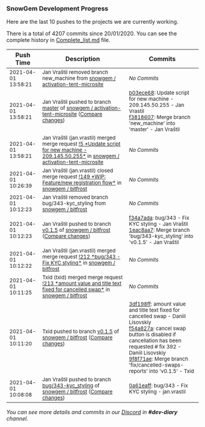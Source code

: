 
### SnowGem Development Progress

Here are the last 10 pushes to the projects we are currently working.

There is a total of 4207 commits since 20/01/2020. You can see the complete history in
 [Complete_list.md](Complete_list.md) file.

| Push Time | Description | Commits |
| --- | --- | --- |
| <sub>2021-04-01 13:58:21</sub> | <sub>Jan Vraštil removed branch new_machine from [snowgem / activation\-tent\-microsite](https://gitlab.com/snowgem/activation-tent-microsite)</sub> | <sub>_No Commits_</sub> |
| <sub>2021-04-01 13:58:21</sub> | <sub>Jan Vraštil pushed to branch [master](https://gitlab.com/snowgem/activation-tent-microsite/commits/master) of [snowgem / activation\-tent\-microsite](https://gitlab.com/snowgem/activation-tent-microsite) ([Compare changes](https://gitlab.com/snowgem/activation-tent-microsite/compare/a456b6859132e2b0e30d843a2c1769e28d112447...f3818607c410e59094393c02b54e8eb588d30713))</sub> | <sub>[b03ece68](https://gitlab.com/snowgem/activation-tent-microsite/-/commit/b03ece6810c39dae5b0e4959eba2189b4d654da1): Update script for new machine - 209.145.50.255 - Jan Vrastil<br>[f3818607](https://gitlab.com/snowgem/activation-tent-microsite/-/commit/f3818607c410e59094393c02b54e8eb588d30713): Merge branch 'new_machine' into 'master' - Jan Vraštil</sub> |
| <sub>2021-04-01 13:58:21</sub> | <sub>Jan Vraštil (jan.vrastil) merged merge request [\!5 \*Update script for new machine \- 209\.145\.50\.255\*](https://gitlab.com/snowgem/activation-tent-microsite/-/merge_requests/5) in [snowgem / activation\-tent\-microsite](https://gitlab.com/snowgem/activation-tent-microsite)</sub> | <sub>_No Commits_</sub> |
| <sub>2021-04-01 10:26:39</sub> | <sub>Jan Vraštil (jan.vrastil) closed merge request [\!149 \*WIP: Feature/new registration flow\*](https://gitlab.com/snowgem/bitfrost/-/merge_requests/149) in [snowgem / bitfrost](https://gitlab.com/snowgem/bitfrost)</sub> | <sub>_No Commits_</sub> |
| <sub>2021-04-01 10:12:23</sub> | <sub>Jan Vraštil removed branch bug/343-kyc_styling from [snowgem / bitfrost](https://gitlab.com/snowgem/bitfrost)</sub> | <sub>_No Commits_</sub> |
| <sub>2021-04-01 10:12:23</sub> | <sub>Jan Vraštil pushed to branch [v0\.1\.5](https://gitlab.com/snowgem/bitfrost/commits/v0.1.5) of [snowgem / bitfrost](https://gitlab.com/snowgem/bitfrost) ([Compare changes](https://gitlab.com/snowgem/bitfrost/compare/9f8f71ae50215353493bc81bd89e632368923048...1eac8aa730cf2ad1d031bcad483783c557b04e5e))</sub> | <sub>[f34a7ada](https://gitlab.com/snowgem/bitfrost/-/commit/f34a7adad1b2382ea9149d532f3c2b385c1014d5): bug/343 - Fix KYC styling - Jan Vraštil<br>[1eac8aa7](https://gitlab.com/snowgem/bitfrost/-/commit/1eac8aa730cf2ad1d031bcad483783c557b04e5e): Merge branch 'bug/343-kyc_styling' into 'v0.1.5' - Jan Vraštil</sub> |
| <sub>2021-04-01 10:12:22</sub> | <sub>Jan Vraštil (jan.vrastil) merged merge request [\!212 \*bug/343 \- Fix KYC styling\*](https://gitlab.com/snowgem/bitfrost/-/merge_requests/212) in [snowgem / bitfrost](https://gitlab.com/snowgem/bitfrost)</sub> | <sub>_No Commits_</sub> |
| <sub>2021-04-01 10:11:25</sub> | <sub>Txid (txid) merged merge request [\!213 \*amount value and title text fixed for cancelled swap\*](https://gitlab.com/snowgem/bitfrost/-/merge_requests/213) in [snowgem / bitfrost](https://gitlab.com/snowgem/bitfrost)</sub> | <sub>_No Commits_</sub> |
| <sub>2021-04-01 10:11:20</sub> | <sub>Txid pushed to branch [v0\.1\.5](https://gitlab.com/snowgem/bitfrost/commits/v0.1.5) of [snowgem / bitfrost](https://gitlab.com/snowgem/bitfrost) ([Compare changes](https://gitlab.com/snowgem/bitfrost/compare/7d63691f629cc4e28d2543de736b4ecae683f3c2...9f8f71ae50215353493bc81bd89e632368923048))</sub> | <sub>[3df198ff](https://gitlab.com/snowgem/bitfrost/-/commit/3df198ffdc134c46b84386a01617e6cfc7c8727b): amount value and title text fixed for cancelled swap - Daniil Lisovskiy<br>[f54a827a](https://gitlab.com/snowgem/bitfrost/-/commit/f54a827a77c65a1e7b3f3555367440a4e4cbcdb8): cancel swap button is disabled if cancellation has been requested # fix 392 - Daniil Lisovskiy<br>[9f8f71ae](https://gitlab.com/snowgem/bitfrost/-/commit/9f8f71ae50215353493bc81bd89e632368923048): Merge branch 'fix/cancelled-swaps-reports' into 'v0.1.5' - Txid</sub> |
| <sub>2021-04-01 10:08:08</sub> | <sub>Jan Vraštil pushed to branch [bug/343\-kyc\_styling](https://gitlab.com/snowgem/bitfrost/commits/bug/343-kyc_styling) of [snowgem / bitfrost](https://gitlab.com/snowgem/bitfrost) ([Compare changes](https://gitlab.com/snowgem/bitfrost/compare/04da5b47010dd6433aa9483ca8e72eecd83b8b6e...0a61eaff9fb01294f6d2afd73585c0700399748a))</sub> | <sub>[0a61eaff](https://gitlab.com/snowgem/bitfrost/-/commit/0a61eaff9fb01294f6d2afd73585c0700399748a): bug/343 - Fix KYC styling - jan.vrastil</sub> |

_You can see more details and commits in our [Discord](https://discord.gg/zumGnbg) in **#dev-diary** channel._
